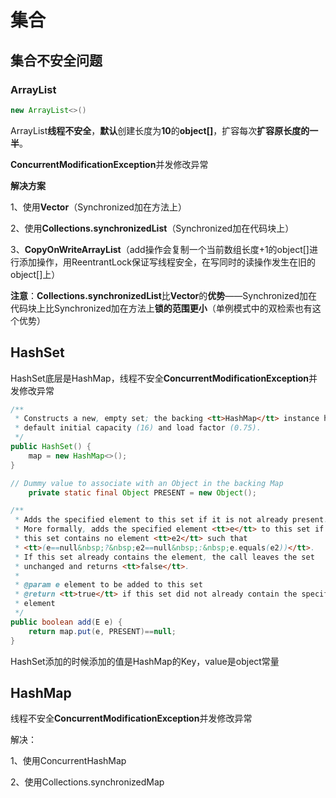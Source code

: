 

# 集合

## 集合不安全问题

### ArrayList

```java
new ArrayList<>()
```

ArrayList**线程不安全**，**默认**创建长度为**10**的**object[]**，扩容每次**扩容原长度的一半**。

**ConcurrentModificationException**并发修改异常

**解决方案** 

1、使用**Vector**（Synchronized加在方法上）

2、使用**Collections.synchronizedList**（Synchronized加在代码块上）

3、**CopyOnWriteArrayList**（add操作会复制一个当前数组长度+1的object[]进行添加操作，用ReentrantLock保证写线程安全，在写同时的读操作发生在旧的object[]上）

**注意**：**Collections.synchronizedList**比**Vector**的**优势**——Synchronized加在代码块上比Synchronized加在方法上**锁的范围更小**（单例模式中的双检索也有这个优势）



## HashSet

HashSet底层是HashMap，线程不安全**ConcurrentModificationException**并发修改异常

```java
/**
 * Constructs a new, empty set; the backing <tt>HashMap</tt> instance has
 * default initial capacity (16) and load factor (0.75).
 */
public HashSet() {
    map = new HashMap<>();
}
```

```java
// Dummy value to associate with an Object in the backing Map
    private static final Object PRESENT = new Object();

/**
 * Adds the specified element to this set if it is not already present.
 * More formally, adds the specified element <tt>e</tt> to this set if
 * this set contains no element <tt>e2</tt> such that
 * <tt>(e==null&nbsp;?&nbsp;e2==null&nbsp;:&nbsp;e.equals(e2))</tt>.
 * If this set already contains the element, the call leaves the set
 * unchanged and returns <tt>false</tt>.
 *
 * @param e element to be added to this set
 * @return <tt>true</tt> if this set did not already contain the specified
 * element
 */
public boolean add(E e) {
    return map.put(e, PRESENT)==null;
}
```

HashSet添加的时候添加的值是HashMap的Key，value是object常量

## HashMap

线程不安全**ConcurrentModificationException**并发修改异常

解决：

1、使用ConcurrentHashMap

2、使用Collections.synchronizedMap